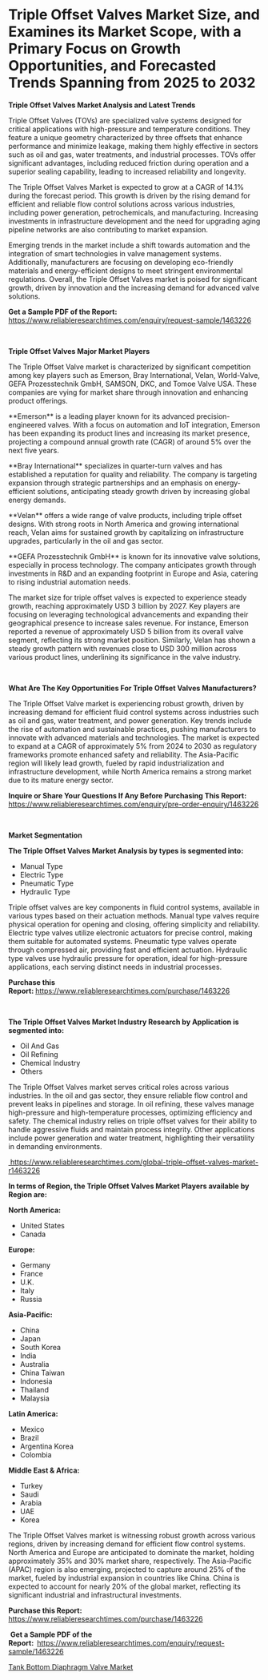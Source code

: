 <p><h1>Triple Offset Valves Market Size, and Examines its Market Scope, with a Primary Focus on Growth Opportunities, and Forecasted Trends Spanning from 2025 to 2032</h1></p><p><strong>Triple Offset Valves Market Analysis and Latest Trends</strong></p>
<p><p>Triple Offset Valves (TOVs) are specialized valve systems designed for critical applications with high-pressure and temperature conditions. They feature a unique geometry characterized by three offsets that enhance performance and minimize leakage, making them highly effective in sectors such as oil and gas, water treatments, and industrial processes. TOVs offer significant advantages, including reduced friction during operation and a superior sealing capability, leading to increased reliability and longevity.</p><p>The Triple Offset Valves Market is expected to grow at a CAGR of 14.1% during the forecast period. This growth is driven by the rising demand for efficient and reliable flow control solutions across various industries, including power generation, petrochemicals, and manufacturing. Increasing investments in infrastructure development and the need for upgrading aging pipeline networks are also contributing to market expansion. </p><p>Emerging trends in the market include a shift towards automation and the integration of smart technologies in valve management systems. Additionally, manufacturers are focusing on developing eco-friendly materials and energy-efficient designs to meet stringent environmental regulations. Overall, the Triple Offset Valves market is poised for significant growth, driven by innovation and the increasing demand for advanced valve solutions.</p></p>
<p><strong>Get a Sample PDF of the Report:&nbsp;</strong> <a href="https://www.reliableresearchtimes.com/enquiry/request-sample/1463226?utm_campaign=2182&utm_medium=2&utm_source=Github&utm_content=ia&utm_term=18022025&utm_id=triple-offset-valves">https://www.reliableresearchtimes.com/enquiry/request-sample/1463226</a></p>
<p>&nbsp;</p>
<p><strong>Triple Offset Valves Major Market Players</strong></p>
<p><p>The Triple Offset Valve market is characterized by significant competition among key players such as Emerson, Bray International, Velan, World-Valve, GEFA Prozesstechnik GmbH, SAMSON, DKC, and Tomoe Valve USA. These companies are vying for market share through innovation and enhancing product offerings.</p><p>**Emerson** is a leading player known for its advanced precision-engineered valves. With a focus on automation and IoT integration, Emerson has been expanding its product lines and increasing its market presence, projecting a compound annual growth rate (CAGR) of around 5% over the next five years.</p><p>**Bray International** specializes in quarter-turn valves and has established a reputation for quality and reliability. The company is targeting expansion through strategic partnerships and an emphasis on energy-efficient solutions, anticipating steady growth driven by increasing global energy demands.</p><p>**Velan** offers a wide range of valve products, including triple offset designs. With strong roots in North America and growing international reach, Velan aims for sustained growth by capitalizing on infrastructure upgrades, particularly in the oil and gas sector.</p><p>**GEFA Prozesstechnik GmbH** is known for its innovative valve solutions, especially in process technology. The company anticipates growth through investments in R&D and an expanding footprint in Europe and Asia, catering to rising industrial automation needs.</p><p>The market size for triple offset valves is expected to experience steady growth, reaching approximately USD 3 billion by 2027. Key players are focusing on leveraging technological advancements and expanding their geographical presence to increase sales revenue. For instance, Emerson reported a revenue of approximately USD 5 billion from its overall valve segment, reflecting its strong market position. Similarly, Velan has shown a steady growth pattern with revenues close to USD 300 million across various product lines, underlining its significance in the valve industry.</p></p>
<p>&nbsp;</p>
<p><strong>What Are The Key Opportunities For Triple Offset Valves Manufacturers?</strong></p>
<p><p>The Triple Offset Valve market is experiencing robust growth, driven by increasing demand for efficient fluid control systems across industries such as oil and gas, water treatment, and power generation. Key trends include the rise of automation and sustainable practices, pushing manufacturers to innovate with advanced materials and technologies. The market is expected to expand at a CAGR of approximately 5% from 2024 to 2030 as regulatory frameworks promote enhanced safety and reliability. The Asia-Pacific region will likely lead growth, fueled by rapid industrialization and infrastructure development, while North America remains a strong market due to its mature energy sector.</p></p>
<p><strong>Inquire or Share Your Questions If Any Before Purchasing This Report:</strong> <a href="https://www.reliableresearchtimes.com/enquiry/pre-order-enquiry/1463226?utm_campaign=2182&utm_medium=2&utm_source=Github&utm_content=ia&utm_term=18022025&utm_id=triple-offset-valves">https://www.reliableresearchtimes.com/enquiry/pre-order-enquiry/1463226</a></p>
<p>&nbsp;</p>
<p><strong>Market Segmentation</strong></p>
<p><strong>The Triple Offset Valves Market Analysis by types is segmented into:</strong></p>
<p><ul><li>Manual Type</li><li>Electric Type</li><li>Pneumatic Type</li><li>Hydraulic Type</li></ul></p>
<p><p>Triple offset valves are key components in fluid control systems, available in various types based on their actuation methods. Manual type valves require physical operation for opening and closing, offering simplicity and reliability. Electric type valves utilize electronic actuators for precise control, making them suitable for automated systems. Pneumatic type valves operate through compressed air, providing fast and efficient actuation. Hydraulic type valves use hydraulic pressure for operation, ideal for high-pressure applications, each serving distinct needs in industrial processes.</p></p>
<p><strong>Purchase this Report:&nbsp;</strong><a href="https://www.reliableresearchtimes.com/purchase/1463226?utm_campaign=2182&utm_medium=2&utm_source=Github&utm_content=ia&utm_term=18022025&utm_id=triple-offset-valves">https://www.reliableresearchtimes.com/purchase/1463226</a></p>
<p>&nbsp;</p>
<p><strong>The Triple Offset Valves Market Industry Research by Application is segmented into:</strong></p>
<p><ul><li>Oil And Gas</li><li>Oil Refining</li><li>Chemical Industry</li><li>Others</li></ul></p>
<p><p>The Triple Offset Valves market serves critical roles across various industries. In the oil and gas sector, they ensure reliable flow control and prevent leaks in pipelines and storage. In oil refining, these valves manage high-pressure and high-temperature processes, optimizing efficiency and safety. The chemical industry relies on triple offset valves for their ability to handle aggressive fluids and maintain process integrity. Other applications include power generation and water treatment, highlighting their versatility in demanding environments.</p></p>
<p><a href="https://www.reliableresearchtimes.com/global-triple-offset-valves-market-r1463226?utm_campaign=2182&utm_medium=2&utm_source=Github&utm_content=ia&utm_term=18022025&utm_id=triple-offset-valves">&nbsp;https://www.reliableresearchtimes.com/global-triple-offset-valves-market-r1463226</a></p>
<p><strong>In terms of Region, the Triple Offset Valves Market Players available by Region are:</strong></p>
<p>
    <p> <strong> North America: </strong>
        <ul>
            <li>United States</li>
            <li>Canada</li>
        </ul>
        </p> 
    <p> <strong> Europe: </strong>
        <ul>
            <li>Germany</li>
            <li>France</li>
            <li>U.K.</li>
            <li>Italy</li>
            <li>Russia</li>
        </ul>
        </p> 
    <p> <strong> Asia-Pacific: </strong>
        <ul>
            <li>China</li>
            <li>Japan</li>
            <li>South Korea</li>
            <li>India</li>
            <li>Australia</li>
            <li>China Taiwan</li>
            <li>Indonesia</li>
            <li>Thailand</li>
            <li>Malaysia</li>
        </ul>
        </p> 
    <p> <strong> Latin America: </strong>
        <ul>
            <li>Mexico</li>
            <li>Brazil</li>
            <li>Argentina Korea</li>
            <li>Colombia</li>
        </ul>
        </p> 
    <p> <strong> Middle East & Africa: </strong>
        <ul>
            <li>Turkey</li>
            <li>Saudi</li>
            <li>Arabia</li>
            <li>UAE</li>
            <li>Korea</li>
        </ul>
    </p>
    </p>
<p><p>The Triple Offset Valves market is witnessing robust growth across various regions, driven by increasing demand for efficient flow control systems. North America and Europe are anticipated to dominate the market, holding approximately 35% and 30% market share, respectively. The Asia-Pacific (APAC) region is also emerging, projected to capture around 25% of the market, fueled by industrial expansion in countries like China. China is expected to account for nearly 20% of the global market, reflecting its significant industrial and infrastructural investments.</p></p>
<p><strong>Purchase this Report: </strong><a href="https://www.reliableresearchtimes.com/purchase/1463226?utm_campaign=2182&utm_medium=2&utm_source=Github&utm_content=ia&utm_term=18022025&utm_id=triple-offset-valves">https://www.reliableresearchtimes.com/purchase/1463226</a></p>
<p>&nbsp;<strong>Get a Sample PDF of the Report:&nbsp;&nbsp;</strong><a href="https://www.reliableresearchtimes.com/enquiry/request-sample/1463226?utm_campaign=2182&utm_medium=2&utm_source=Github&utm_content=ia&utm_term=18022025&utm_id=triple-offset-valves">https://www.reliableresearchtimes.com/enquiry/request-sample/1463226</a></p>
<p><strong></strong></p>
<p><p><a href="https://github.com/tona7vba/Market-Research-Report-List-1/blob/main/tank-bottom-diaphragm-valve-market.md?utm_campaign=2182&utm_medium=2&utm_source=Github&utm_content=ia&utm_term=18022025&utm_id=triple-offset-valves">Tank Bottom Diaphragm Valve Market</a></p></p>